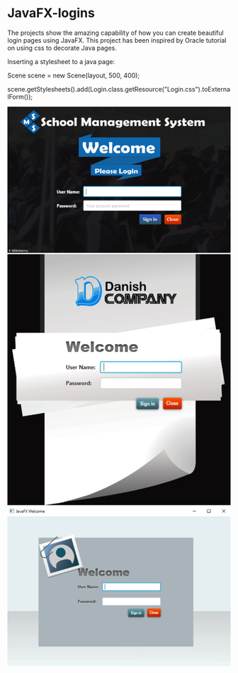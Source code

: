 # JavaFX-logins
The projects show the amazing capability of how you can create beautiful login pages using JavaFX. This project has been inspired by Oracle tutorial on using css to decorate Java pages.

Inserting a stylesheet to a java page:

Scene scene = new Scene(layout, 500, 400);<br />

scene.getStylesheets().add(Login.class.getResource("Login.css").toExternalForm());


<p align="center">
  <img src="https://github.com/mikemacharia39/JavaFX-logins/blob/master/src/img/Screenshot1.png" width="550"/>
  <img src="https://github.com/mikemacharia39/JavaFX-logins/blob/master/src/img/Screenshot.png" width="550"/>
  <img src="https://github.com/mikemacharia39/JavaFX-logins/blob/master/src/img/Screenshot2.png" width="550"/>
</p>


